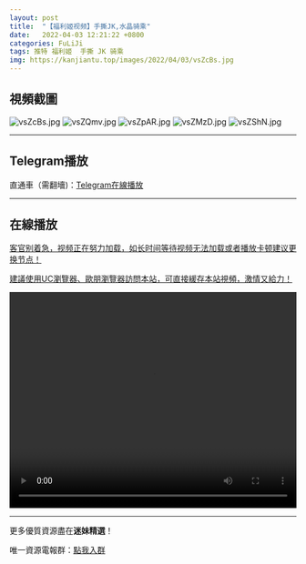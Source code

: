 ```yaml
---
layout: post
title:  "【福利姬视频】手撕JK,水晶骑乘"
date:   2022-04-03 12:21:22 +0800
categories: FuLiJi
tags: 推特 福利姬  手撕 JK 骑乘
img: https://kanjiantu.top/images/2022/04/03/vsZcBs.jpg
---
```



## 視頻截圖

![vsZcBs.jpg](https://kanjiantu.top/images/2022/04/03/vsZcBs.jpg)
![vsZQmv.jpg](https://kanjiantu.top/images/2022/04/03/vsZQmv.jpg)
![vsZpAR.jpg](https://kanjiantu.top/images/2022/04/03/vsZpAR.jpg)
![vsZMzD.jpg](https://kanjiantu.top/images/2022/04/03/vsZMzD.jpg)
![vsZShN.jpg](https://kanjiantu.top/images/2022/04/03/vsZShN.jpg)

* * *
## Telegram播放

直通車（需翻墻)：[Telegram在線播放](https://t.me/mimeijingxuan/422)

* * *
## 在線播放
<u>客官别着急，视频正在努力加载，如长时间等待视频无法加载或者播放卡顿建议更换节点！</u>

<u>建議使用UC瀏覽器、歐朋瀏覽器訪問本站，可直接緩存本站視頻，激情又給力！</u>
<center><video src="https://cdn.publer.io/uploads/videos/624995cadb279736bfa81b78/63cf8d80ad6f7d6e4d20ab8bd5586017.mp4" width="100%" height="380px" controls="controls"></video></center>


* * *
更多優質資源盡在**迷妹精選**！

唯一資源電報群：[點我入群](https://t.me/mimeijingxuan)


